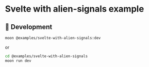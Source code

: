 # Svelte with alien-signals example

## 🎱 Development

```sh
moon @examples/svelte-with-alien-signals:dev
```

or

```sh
cd @examples/svelte-with-alien-signals
moon run dev
```
